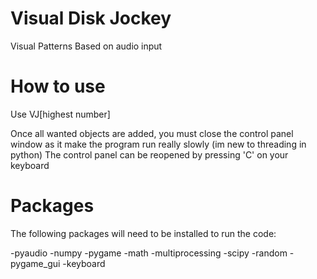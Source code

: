 # Visual Disk Jockey
 Visual Patterns Based on audio input

# How to use
Use VJ[highest number]

Once all wanted objects are added, you must close the control panel window as it make the program run really slowly (im new to threading in python)
The control panel can be reopened by pressing 'C' on your keyboard

# Packages
The following packages will need to be installed to run the code:

-pyaudio
-numpy
-pygame
-math
-multiprocessing
-scipy
-random
-pygame_gui
-keyboard
